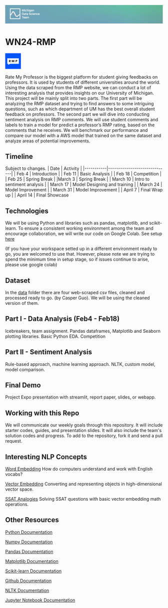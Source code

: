 ![header](asset/header.png)

# WN24-RMP

<img src="asset/rmp.jpg" height=50/>

Rate My Professor is the biggest platform for student giving feedbacks on professors. It is used by students of different universities around the world. Using the data scraped from the RMP website, we can conduct a lot of interesting analysis that provides insights on our University of Michigan. This project will be mainly split into two parts. The first part will be analyzing the RMP dataset and trying to find answers to some intriguing questions, such as which department of UM has the best overall student feedback on professors. The second part we will dive into conducting sentiment analysis on RMP comments. We will use student comments and labels to train a model for predict a professor’s RMP rating, based on the comments that he receives. We will benchmark our performance and compare our model with a AWS model that trained on the same dataset and analyze areas of potential improvements.

## Timeline

Subject to changes.
| Date | Activity |
|-----------|------------------------------|
| Feb 4 | Introduction |
| Feb 11 | Basic Analysis |
| Feb 18 | Competition |
| Feb 25 | Spring Break |
|March 3 | Spring Break |
| March 10 | Intro to sentiment analysis |
| March 17 | Model Designing and training |
| March 24 | Model Improvement |
| March 31 | Model Improvement |
| April 7 | Final Wrap up |
| April 14 | Final Showcase

## Technologies

We will be using Python and libraries such as pandas, matplotlib, and scikit-learn. To ensure a consistent
working environment among the team and encourage collaboration, we will write our code on Google Colab. See setup [here](./guide/colab.md)

(If you have your workspace setted up in a different environment ready to go, you are welcomed to use that. However, please note we are trying to spend the minimum time in setup stage, so if issues continue to arise, please use google colab)

## Dataset

In the [data](./data) folder there are four web-scraped csv files, cleaned and processed ready to go. (by Casper Guo). We will be using the cleaned version of them.

## Part I - Data Analysis (Feb4 - Feb18)

Icebreakers, team assignment. Pandas dataframes, Matplotlib and Seaborn plotting libraries. Basic Python EDA. Competition

## Part II - Sentiment Analysis

Rule-based approach, machine learning approach. NLTK, custom model, model comparison.

## Final Demo

Project Expo presentation with streamlit, report paper, slides, or webapp.

## Working with this Repo

We will communicate our weekly goals through this repository. It will include starter codes, guides, and presentation slides. It will also include the team's solution codes and progress. To add to the repository, fork it and send a pull request.

## Interesting NLP Concepts

[Word Embedding](https://www.turing.com/kb/guide-on-word-embeddings-in-nlp#) How do computers understand and work with English vocabs?

[Vector Embedding](https://www.pinecone.io/learn/vector-embeddings/) Converting and representing objects in high-dimensional vector space.

[SSAT Analogies](https://github.com/Weile-Zheng/word2vec-vector-embedding) Solving SSAT questions with basic vector embedding math operations.

## Other Resources

[Python Documentation](https://docs.python.org/3/)

[Numpy Documentation](https://numpy.org/doc/)

[Pandas Documentation](https://pandas.pydata.org/pandas-docs/stable/)

[Matplotlib Documentation](https://matplotlib.org/stable/contents.html)

[Scikit-learn Documentation](https://scikit-learn.org/stable/index.html)

[Github Documentation](https://skills.github.com/)

[NLTK Documentation](https://www.nltk.org)

[Jupyter Notebook Documentation](https://jupyter-notebook.readthedocs.io/en/stable/)
